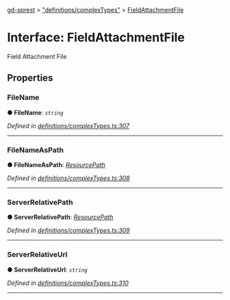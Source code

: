 [gd-sprest](../README.md) > ["definitions/complexTypes"](../modules/_definitions_complextypes_.md) > [FieldAttachmentFile](../interfaces/_definitions_complextypes_.fieldattachmentfile.md)



# Interface: FieldAttachmentFile


Field Attachment File


## Properties
<a id="filename"></a>

###  FileName

**●  FileName**:  *`string`* 

*Defined in [definitions/complexTypes.ts:307](https://github.com/gunjandatta/sprest/blob/3de79f1/src/definitions/complexTypes.ts#L307)*





___

<a id="filenameaspath"></a>

###  FileNameAsPath

**●  FileNameAsPath**:  *[ResourcePath](_definitions_complextypes_.resourcepath.md)* 

*Defined in [definitions/complexTypes.ts:308](https://github.com/gunjandatta/sprest/blob/3de79f1/src/definitions/complexTypes.ts#L308)*





___

<a id="serverrelativepath"></a>

###  ServerRelativePath

**●  ServerRelativePath**:  *[ResourcePath](_definitions_complextypes_.resourcepath.md)* 

*Defined in [definitions/complexTypes.ts:309](https://github.com/gunjandatta/sprest/blob/3de79f1/src/definitions/complexTypes.ts#L309)*





___

<a id="serverrelativeurl"></a>

###  ServerRelativeUrl

**●  ServerRelativeUrl**:  *`string`* 

*Defined in [definitions/complexTypes.ts:310](https://github.com/gunjandatta/sprest/blob/3de79f1/src/definitions/complexTypes.ts#L310)*





___


